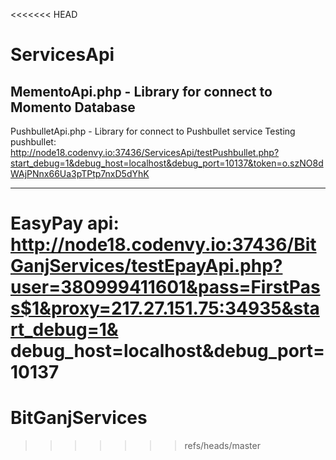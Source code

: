<<<<<<< HEAD
# ServicesApi

MementoApi.php - Library for connect to Momento Database 
------------------------
PushbulletApi.php - Library for connect to Pushbullet service 
Testing pushbullet:
http://node18.codenvy.io:37436/ServicesApi/testPushbullet.php?start_debug=1&debug_host=localhost&debug_port=10137&token=o.szNO8dWAjPNnx66Ua3pTPtp7nxD5dYhK

-------------------------
EasyPay api:
http://node18.codenvy.io:37436/BitGanjServices/testEpayApi.php?user=380999411601&pass=FirstPass$1&proxy=217.27.151.75:34935&start_debug=1&
debug_host=localhost&debug_port=10137
=======
# BitGanjServices
>>>>>>> refs/heads/master

